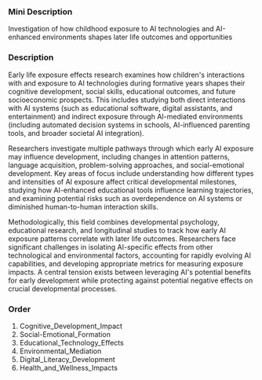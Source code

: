 ### Mini Description

Investigation of how childhood exposure to AI technologies and AI-enhanced environments shapes later life outcomes and opportunities

### Description

Early life exposure effects research examines how children's interactions with and exposure to AI technologies during formative years shapes their cognitive development, social skills, educational outcomes, and future socioeconomic prospects. This includes studying both direct interactions with AI systems (such as educational software, digital assistants, and entertainment) and indirect exposure through AI-mediated environments (including automated decision systems in schools, AI-influenced parenting tools, and broader societal AI integration).

Researchers investigate multiple pathways through which early AI exposure may influence development, including changes in attention patterns, language acquisition, problem-solving approaches, and social-emotional development. Key areas of focus include understanding how different types and intensities of AI exposure affect critical developmental milestones, studying how AI-enhanced educational tools influence learning trajectories, and examining potential risks such as overdependence on AI systems or diminished human-to-human interaction skills.

Methodologically, this field combines developmental psychology, educational research, and longitudinal studies to track how early AI exposure patterns correlate with later life outcomes. Researchers face significant challenges in isolating AI-specific effects from other technological and environmental factors, accounting for rapidly evolving AI capabilities, and developing appropriate metrics for measuring exposure impacts. A central tension exists between leveraging AI's potential benefits for early development while protecting against potential negative effects on crucial developmental processes.

### Order

1. Cognitive_Development_Impact
2. Social-Emotional_Formation
3. Educational_Technology_Effects
4. Environmental_Mediation
5. Digital_Literacy_Development
6. Health_and_Wellness_Impacts
